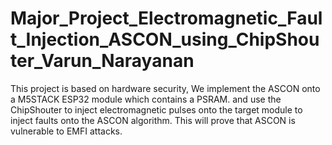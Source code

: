 # Major_Project_Electromagnetic_Fault_Injection_ASCON_using_ChipShouter_Varun_Narayanan
This project is based on hardware security, We implement the ASCON onto a M5STACK ESP32 module which contains a PSRAM. and use the ChipShouter to inject electromagnetic pulses onto the target module to inject faults onto the ASCON algorithm. This will prove that ASCON is vulnerable to EMFI attacks. 
